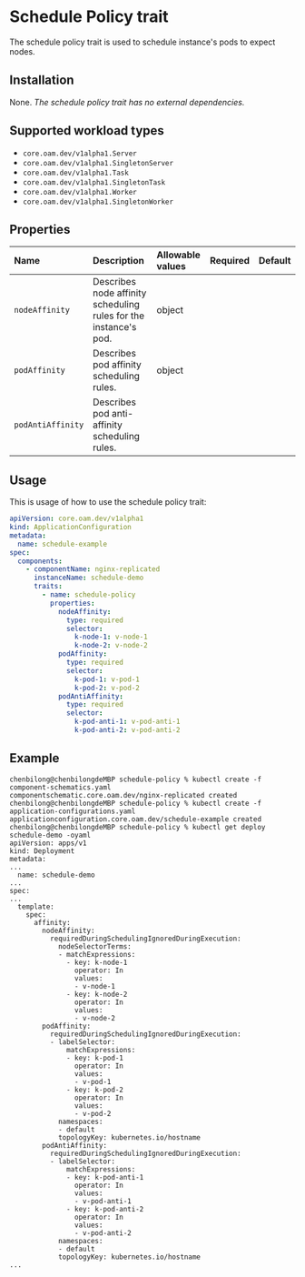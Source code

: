 # Schedule Policy  trait

The schedule policy trait is used to schedule instance's pods to expect nodes.

## Installation

None. *The schedule policy trait has no external dependencies.*

## Supported workload types

- `core.oam.dev/v1alpha1.Server`
- `core.oam.dev/v1alpha1.SingletonServer`
- `core.oam.dev/v1alpha1.Task`
- `core.oam.dev/v1alpha1.SingletonTask`
- `core.oam.dev/v1alpha1.Worker`
- `core.oam.dev/v1alpha1.SingletonWorker`

## Properties

| Name | Description | Allowable values | Required | Default |
| :-- | :--| :-- | :-- | :-- |
| `nodeAffinity` | Describes node affinity scheduling rules for the instance's pod. | object | |
| `podAffinity` | Describes pod affinity scheduling rules. | object | |
| `podAntiAffinity` | Describes pod anti-affinity scheduling rules. | |

## Usage
This is usage of how to use the schedule policy trait:

```yaml
apiVersion: core.oam.dev/v1alpha1
kind: ApplicationConfiguration
metadata:
  name: schedule-example
spec:
  components:
    - componentName: nginx-replicated
      instanceName: schedule-demo
      traits:
        - name: schedule-policy
          properties:
            nodeAffinity:
              type: required
              selector:
                k-node-1: v-node-1
                k-node-2: v-node-2
            podAffinity:
              type: required
              selector:
                k-pod-1: v-pod-1
                k-pod-2: v-pod-2
            podAntiAffinity:
              type: required
              selector:
                k-pod-anti-1: v-pod-anti-1
                k-pod-anti-2: v-pod-anti-2
```

## Example
```shell script
chenbilong@chenbilongdeMBP schedule-policy % kubectl create -f component-schematics.yaml 
componentschematic.core.oam.dev/nginx-replicated created
chenbilong@chenbilongdeMBP schedule-policy % kubectl create -f application-configurations.yaml 
applicationconfiguration.core.oam.dev/schedule-example created
chenbilong@chenbilongdeMBP schedule-policy % kubectl get deploy schedule-demo -oyaml
apiVersion: apps/v1
kind: Deployment
metadata:
...
  name: schedule-demo
...
spec:
...
  template:
    spec:
      affinity:
        nodeAffinity:
          requiredDuringSchedulingIgnoredDuringExecution:
            nodeSelectorTerms:
            - matchExpressions:
              - key: k-node-1
                operator: In
                values:
                - v-node-1
              - key: k-node-2
                operator: In
                values:
                - v-node-2
        podAffinity:
          requiredDuringSchedulingIgnoredDuringExecution:
          - labelSelector:
              matchExpressions:
              - key: k-pod-1
                operator: In
                values:
                - v-pod-1
              - key: k-pod-2
                operator: In
                values:
                - v-pod-2
            namespaces:
            - default
            topologyKey: kubernetes.io/hostname
        podAntiAffinity:
          requiredDuringSchedulingIgnoredDuringExecution:
          - labelSelector:
              matchExpressions:
              - key: k-pod-anti-1
                operator: In
                values:
                - v-pod-anti-1
              - key: k-pod-anti-2
                operator: In
                values:
                - v-pod-anti-2
            namespaces:
            - default
            topologyKey: kubernetes.io/hostname
...

```
